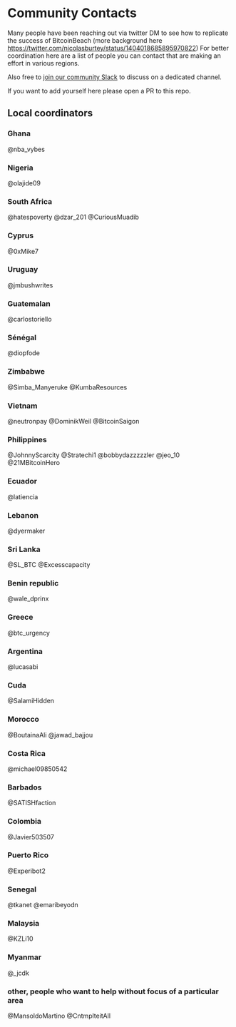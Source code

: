# Community Contacts

Many people have been reaching out via twitter DM to see how to replicate the success of BitcoinBeach (more background here https://twitter.com/nicolasburtey/status/1404018685895970822)
For better coordination here are a list of people you can contact that are making an effort in various regions.

Also free to [join our community Slack](https://join.slack.com/t/galoymoney-workspace/shared_invite/zt-rvnhsdb5-72AZCD_jzw6_Q05aCs0SgA) to discuss on a dedicated channel.

If you want to add yourself here please open a PR to this repo.

## Local coordinators

### Ghana
@nba_vybes

### Nigeria
@olajide09

### South Africa
@hatespoverty
@dzar_201
@CuriousMuadib

### Cyprus
@0xMike7

### Uruguay
@jmbushwrites

### Guatemalan
@carlostoriello

### Sénégal
@diopfode

### Zimbabwe
@Simba_Manyeruke
@KumbaResources

### Vietnam
@neutronpay
@DominikWeil
@BitcoinSaigon

### Philippines
@JohnnyScarcity
@Stratechi1
@bobbydazzzzzler
@jeo_10
@21MBitcoinHero

### Ecuador
@latiencia

### Lebanon
@dyermaker

### Sri Lanka
@SL_BTC
@Excesscapacity

### Benin republic
@wale_dprinx

### Greece
@btc_urgency

### Argentina
@lucasabi

### Cuda
@SalamiHidden

### Morocco
@BoutainaAli
@jawad_bajjou

### Costa Rica
@michael09850542

### Barbados
@SATISHfaction

### Colombia
@Javier503507

### Puerto Rico
@Experibot2

### Senegal
@tkanet
@emaribeyodn

### Malaysia
@KZLi10

### Myanmar
@_jcdk

### other, people who want to help without focus of a particular area
@MansoldoMartino
@CntmplteitAll
